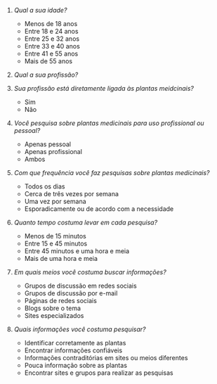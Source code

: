 1. _Qual a sua idade?_

	* Menos de 18 anos
	* Entre 18 e 24 anos
	* Entre 25 e 32 anos
	* Entre 33 e 40 anos
	* Entre 41 e 55 anos
	* Mais de 55 anos

2. _Qual a sua profissão?_

3. _Sua profissão está diretamente ligada às plantas meidcinais?_

	* Sim
	* Não

4. _Você pesquisa sobre plantas medicinais para uso profissional ou pessoal?_

	* Apenas pessoal
	* Apenas profissional
	* Ambos

5. _Com que frequência você faz pesquisas sobre plantas medicinais?_ 

	* Todos os dias
	* Cerca de três vezes por semana
	* Uma vez por semana
	* Esporadicamente ou de acordo com a necessidade

6. _Quanto tempo costuma levar em cada pesquisa?_

	* Menos de 15 minutos
	* Entre 15 e 45 minutos
	* Entre 45 minutos e uma hora e meia
	* Mais de uma hora e meia

7. _Em quais meios você costuma buscar informações?_

	* Grupos de discussão em redes sociais
	* Grupos de discussão por e-mail
	* Páginas de redes sociais
	* Blogs sobre o tema
	* Sites especializados

8. _Quais informações você costuma pesquisar?_

	* Identificar corretamente as plantas
	* Encontrar informações confiáveis
	* Informações contraditórias em sites ou meios diferentes
	* Pouca informação sobre as plantas
	* Encontrar sites e grupos para realizar as pesquisas
